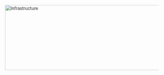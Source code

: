 <img width="1321" height="214" alt="Infrastructure" src="https://github.com/user-attachments/assets/6431f60d-862a-4ed7-84ac-79a0121e1f22" />
